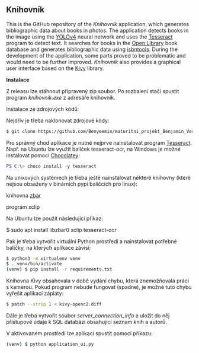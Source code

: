 Knihovník
---------
This is the GitHub repository of the *Knihovník* application, which generates bibliographic data about books in photos. The application detects books in the image using the [YOLOv4](https://github.com/hunglc007/tensorflow-yolov4-tflite) neural network and uses the [Tesseract](https://github.com/tesseract-ocr/tesseract) program to detect text. It searches for books in the [Open Library](https://openlibrary.org/developers/dumps) book database and generates bibliographic data using [isbntools](https://github.com/xlcnd/isbnlib). During the development of the application, some parts proved to be problematic and would need to be further improved. *Knihovník* also provides a graphical user interface based on the [Kivy](https://kivy.org) library.

**Instalace**

Z releasu lze stáhnout připravený zip soubor. Po rozbalení stačí spustit program *knihovnik.exe* z adresáře knihovnik.

Instalace ze zdrojových kódů:

Nejdřív je třeba naklonovat zdrojové kódy:
```bash
$ git clone https://github.com/Benyeemin/maturitni_projekt_Benjamin_Verner
```
Pro správný chod aplikace je nutné nejprve nainstalovat program [Tesseract](https://github.com/tesseract-ocr/tesseract).
Např. na Ubuntu lze využít balíček tesseract-ocr, na Windows je možné instalovat pomocí [Chocolatey](https://chocolatey.org/):
```powershell
PS C:\> choco install -y tesseract 
```
Na unixových systémech je třeba ještě nainstalovat některé knihovny (které nejsou obsaženy v binárních pypi balíčcích pro linux):

knihovna [zbar](http://zbar.sourceforge.net/)

program xclip

Na Ubuntu lze použít následující příkaz:

$ sudo apt install libzbar0 xclip  tesseract-ocr

Pak je třeba vytvořit virtuální Python prostředí a nainstalovat potřebné balíčky, na kterých aplikace závisí:
```bash
$ python3 -m virtualenv venv
$ . venv/bin/activate
(venv) $ pip install -r requirements.txt
```
Knihovna Kivy obsahovala v době vydání chybu, která znemožňovala práci s kamerou. Pokud program nebude fungovat
(spadne), je možné tuto chybu vyřešit aplikací záplaty:
```bash
$ patch --strip 1 < kivy-openc2.diff
```
Dále je třeba vytvořit soubor *server\_connection\_info* a uložit do něj přístupové údaje k SQL databázi
obsahující seznam knih a autorů. 

V aktivovaném prostředí lze aplikaci spustit pomocí příkazu:
```bash
(venv) $ python application_ui.py
```
